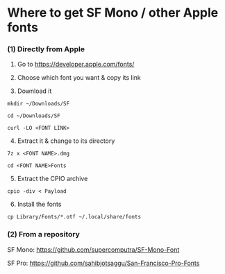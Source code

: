 # Where to get SF Mono / other Apple fonts

### (1) Directly from Apple

1) Go to <https://developer.apple.com/fonts/>

2) Choose which font you want & copy its link

3) Download it

`mkdir ~/Downloads/SF`

`cd ~/Downloads/SF`

`curl -LO <FONT LINK>`

4) Extract it & change to its directory

`7z x <FONT NAME>.dmg`

`cd <FONT NAME>Fonts`

5) Extract the CPIO archive

`cpio -div < Payload`

6) Install the fonts

`cp Library/Fonts/*.otf ~/.local/share/fonts`

### (2) From a repository

SF Mono: <https://github.com/supercomputra/SF-Mono-Font>

SF Pro: <https://github.com/sahibjotsaggu/San-Francisco-Pro-Fonts>
